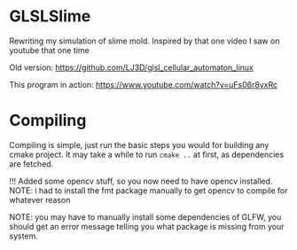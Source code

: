 # GLSLSlime
Rewriting my simulation of slime mold. Inspired by that one video I saw on youtube that one time

Old version: https://github.com/LJ3D/glsl_cellular_automaton_linux

This program in action: https://www.youtube.com/watch?v=uFs06r8yxRc

# Compiling
Compiling is simple, just run the basic steps you would for building any cmake project.
It may take a while to run `cmake ..` at first, as dependencies are fetched.

!!! Added some opencv stuff, so you now need to have opencv installed.
NOTE: i had to install the fmt package manually to get opencv to compile for whatever reason

NOTE: you may have to manually install some dependencies of GLFW, you should get an error message telling you what package is missing from your system.
